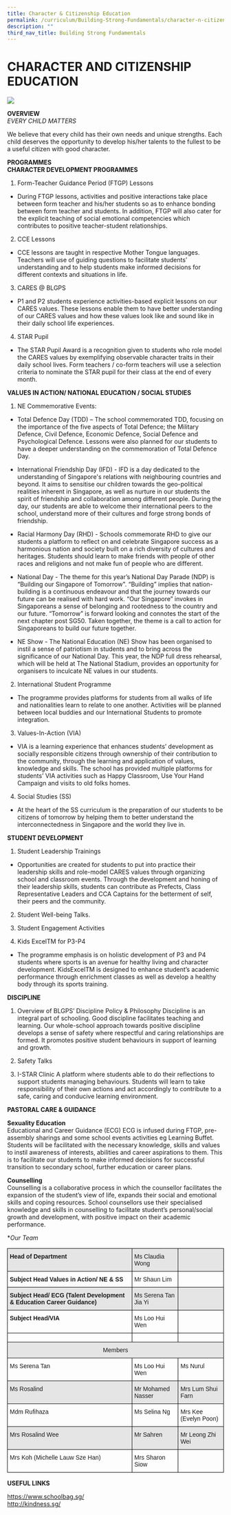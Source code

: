 ```yaml
---
title: Character & Citizenship Education
permalink: /curriculum/Building-Strong-Fundamentals/character-n-citizenship-education
description: ""
third_nav_title: Building Strong Fundamentals
---
```

# CHARACTER AND CITIZENSHIP EDUCATION

![](/images/CCE%20Formal.jpg)

**OVERVIEW**<br>
*EVERY CHILD MATTERS*

We believe that every child has their own needs and unique strengths. Each child deserves the opportunity to develop his/her talents to the fullest to be a useful citizen with good character.

**PROGRAMMES**<br>
**CHARACTER DEVELOPMENT PROGRAMMES**

1. Form-Teacher Guidance Period (FTGP) Lessons 
- During FTGP lessons, activities and positive interactions take place between form teacher and his/her students so as to enhance bonding between form teacher and students. In addition, FTGP will also cater for the explicit teaching of social emotional competencies which contributes to positive teacher-student relationships. 

2. CCE Lessons 
- CCE lessons are taught in respective Mother Tongue languages. Teachers will use of guiding questions to facilitate students’ understanding and to help students make informed decisions for different contexts and situations in life. 

3. CARES @ BLGPS 
- P1 and P2 students experience activities-based explicit lessons on our CARES values. These lessons enable them to have better understanding of our CARES values and how these values look like and sound like in their daily school life experiences. 

4. STAR Pupil 
- The STAR Pupil Award is a recognition given to students who role model the CARES values by exemplifying observable character traits in their daily school lives. Form teachers / co-form teachers will use a selection criteria to nominate the STAR pupil for their class at the end of every month.

**VALUES IN ACTION/ NATIONAL EDUCATION / SOCIAL STUDIES**

1. NE Commemorative Events: 
 - Total Defence Day (TDD) – The school commemorated TDD, focusing on the importance of the five aspects of Total Defence; the Military Defence, Civil Defence, Economic Defence, Social Defence and Psychological Defence. Lessons were also planned for our students to have a deeper understanding on the commemoration of Total Defence Day. 

- International Friendship Day (IFD) - IFD is a day dedicated to the understanding of Singapore's relations with neighbouring countries and beyond. It aims to sensitise our children towards the geo-political realities inherent in Singapore, as well as nurture in our students the spirit of friendship and collaboration among different people. During the day, our students are able to welcome their international peers to the school, understand more of their cultures and forge strong bonds of friendship. 

- Racial Harmony Day (RHD) - Schools commemorate RHD to give our students a platform to reflect on and celebrate Singapore success as a harmonious nation and society built on a rich diversity of cultures and heritages. Students should learn to make friends with people of other races and religions and not make fun of people who are different. 

- National Day - The theme for this year’s National Day Parade (NDP) is “Building our Singapore of Tomorrow". “Building” implies that nation-building is a continuous endeavour and that the journey towards our future can be realised with hard work. “Our Singapore” invokes in Singaporeans a sense of belonging and rootedness to the country and our future. “Tomorrow” is forward looking and connotes the start of the next chapter post SG50. Taken together, the theme is a call to action for Singaporeans to build our future together. 

- NE Show - The National Education (NE) Show has been organised to instil a sense of patriotism in students and to bring across the significance of our National Day. This year, the NDP full dress rehearsal, which will be held at The National Stadium, provides an opportunity for organisers to inculcate NE values in our students. 

2. International Student Programme 
- The programme provides platforms for students from all walks of life and nationalities learn to relate to one another. Activities will be planned between local buddies and our International Students to promote integration. 

3. Values-In-Action (VIA) 
- VIA is a learning experience that enhances students’ development as socially responsible citizens through ownership of their contribution to the community, through the learning and application of values, knowledge and skills. The school has provided multiple platforms for students’ VIA activities such as Happy Classroom, Use Your Hand Campaign and visits to old folks homes. 
 
4. Social Studies (SS) 
- At the heart of the SS curriculum is the preparation of our students to be citizens of tomorrow by helping them to better understand the interconnectedness in Singapore and the world they live in.

**STUDENT DEVELOPMENT** 

1. Student Leadership Trainings 
- Opportunities are created for students to put into practice their leadership skills and role-model CARES values through organizing school and classroom events. Through the development and honing of their leadership skills, students can contribute as Prefects, Class Representative Leaders and CCA Captains for the betterment of self, their peers and the community. 

2. Student Well-being Talks. 

3. Student Engagement Activities 
 
4. Kids ExcelTM for P3-P4 
- The programme emphasis is on holistic development of P3 and P4 students where sports is an avenue for healthy living and character development. KidsExcelTM is designed to enhance student’s academic performance through enrichment classes as well as develop a healthy body through its sports training.


**DISCIPLINE**

1. Overview of BLGPS’ Discipline Policy & Philosophy Discipline is an integral part of schooling. Good discipline facilitates teaching and learning. Our whole-school approach towards positive discipline develops a sense of safety where respectful and caring relationships are formed. It promotes positive student behaviours in support of learning and growth. 

2. Safety Talks 

3. I-STAR Clinic 
A platform where students able to do their reflections to support students managing behaviours. Students will learn to take responsibility of their own actions and act accordingly to contribute to a safe, caring and conducive learning environment.

**PASTORAL CARE & GUIDANCE** 

**Sexuality Education** <br>
Educational and Career Guidance (ECG) ECG is infused during FTGP, pre-assembly sharings and some school events activities eg Learning Buffet. Students will be facilitated with the necessary knowledge, skills and values to instil awareness of interests, abilities and career aspirations to them. This is to facilitate our students to make informed decisions for successful transition to secondary school, further education or career plans. 

**Counselling** <br>
Counselling is a collaborative process in which the counsellor facilitates the expansion of the student’s view of life, expands their social and emotional skills and coping resources. School counsellors use their specialised knowledge and skills in counselling to facilitate student’s personal/social growth and development, with positive impact on their academic performance.

**Our Team*

<style type="text/css">
.tg  {border-collapse:collapse;border-spacing:0;}
.tg td{border-color:black;border-style:solid;border-width:1px;font-family:Arial, sans-serif;font-size:14px;
  overflow:hidden;padding:10px 5px;word-break:normal;}
.tg th{border-color:black;border-style:solid;border-width:1px;font-family:Arial, sans-serif;font-size:14px;
  font-weight:normal;overflow:hidden;padding:10px 5px;word-break:normal;}
.tg .tg-cly1{text-align:left;vertical-align:middle}
.tg .tg-1wig{font-weight:bold;text-align:left;vertical-align:top}
.tg .tg-9678{background-color:#E5E5E5;text-align:left;vertical-align:top}
.tg .tg-mdf1{background-color:#E5E5E5;font-weight:bold;text-align:left;vertical-align:top}
.tg .tg-0lax{text-align:left;vertical-align:top}
.tg .tg-faf8{background-color:#E5E5E5;text-align:left;vertical-align:middle}
.tg .tg-nrix{text-align:center;vertical-align:middle}
.tg .tg-6wmi{background-color:#E5E5E5;text-align:center;vertical-align:top}
</style>
<table class="tg">
<thead>
  <tr>
    <th class="tg-mdf1">Head of Department                            </th>
    <th class="tg-9678">Ms Claudia Wong</th>
    <th class="tg-9678"> </th>
  </tr>
</thead>
<tbody>
  <tr>
    <td class="tg-1wig">Subject Head Values in Action/ NE &amp; SS</td>
    <td class="tg-0lax">Mr Shaun Lim </td>
    <td class="tg-0lax"></td>
  </tr>
  <tr>
    <td class="tg-mdf1">Subject Head/ ECG (Talent Development &amp; Education Career Guidance) </td>
    <td class="tg-faf8">Ms Serena Tan Jia Yi<br></td>
    <td class="tg-9678"> </td>
  </tr>
  <tr>
    <td class="tg-1wig">Subject Head/VIA</td>
    <td class="tg-0lax">Ms Loo Hui Wen </td>
    <td class="tg-nrix"> </td>
  </tr>
  <tr>
    <td class="tg-0lax"></td>
    <td class="tg-cly1"></td>
    <td class="tg-0lax"> </td>
  </tr>
  <tr>
    <td class="tg-6wmi" colspan="3">Members</td>
  </tr>
  <tr>
    <td class="tg-0lax">Ms Serena Tan</td>
    <td class="tg-0lax">Ms Loo Hui Wen  </td>
    <td class="tg-0lax">Ms Nurul</td>
  </tr>
  <tr>
    <td class="tg-9678">Ms Rosalind</td>
    <td class="tg-9678">Mr Mohamed Nasser  </td>
    <td class="tg-faf8">Mrs Lum Shui Farn<br></td>
  </tr>
  <tr>
    <td class="tg-0lax">Mdm Rufihaza</td>
    <td class="tg-0lax">Ms Selina Ng<br></td>
    <td class="tg-0lax">Mrs Kee  (Evelyn Poon)<br></td>
  </tr>
  <tr>
    <td class="tg-9678">Mrs Rosalind Wee</td>
    <td class="tg-9678">Mr Sahren</td>
    <td class="tg-faf8">Mr Leong Zhi Wei</td>
  </tr>
  <tr>
    <td class="tg-0lax">Mrs Koh (Michelle Lauw Sze Han)<br></td>
    <td class="tg-cly1">Mrs Sharon Siow</td>
    <td class="tg-0lax"></td>
  </tr>
</tbody>
</table>

**USEFUL LINKS**

https://www.schoolbag.sg/<br>
http://kindness.sg/